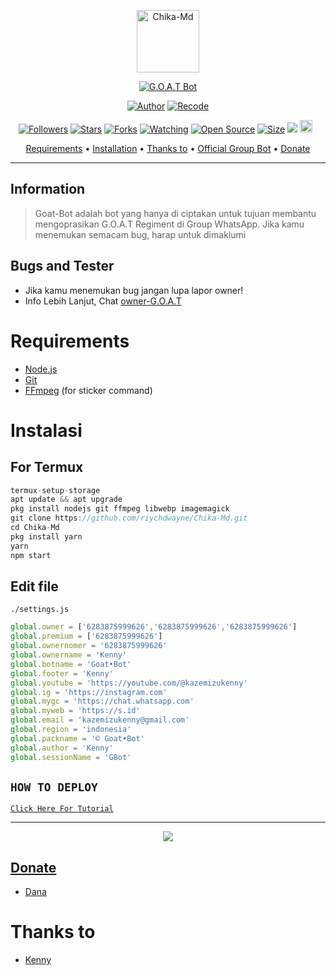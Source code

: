 <p align="center">
<img src="https://telegra.ph/file/a33a0742bd82075087684.jpg" alt="Chika-Md" width="100"/>


</p>
<p align="center">
<a href="#"><img title="G.O.A.T Bot" src="https://img.shields.io/badge/G.O.A.T Bot-black?colorA=%0b0b0b&colorB=%101111&style=for-the-badge"></a>
</p>
<p align="center">
<a href="https://github.com/DikaArdnt"><img title="Author" src="https://img.shields.io/badge/Author-Dika-red.svg?style=for-the-badge&logo=github"></a>
<a href="https://github.com/riychdwayne"><img title="Recode" src="https://img.shields.io/badge/Recode-Riy-red.svg?style=for-the-badge&logo=github"></a>
</p>
<p align="center">
<a href="https://github.com/riychdwayne/followers"><img title="Followers" src="https://img.shields.io/github/followers/riychdwayne?color=red&style=flat-square"></a>
<a href="https://github.com/riychdwayne/Chika-Md/stargazers/"><img title="Stars" src="https://img.shields.io/github/stars/riychdwayne/Chika-Md?color=blue&style=flat-square"></a>
<a href="https://github.com/riychdwayne/Chika-Md/network/members"><img title="Forks" src="https://img.shields.io/github/forks/riychdwayne/Chika-Md?color=red&style=flat-square"></a>
<a href="https://github.com/riychdwayne/Chika-Md/watchers"><img title="Watching" src="https://img.shields.io/github/watchers/riychdwayne/Chika-Md?label=Watchers&color=blue&style=flat-square"></a>
<a href="https://github.com/riychdwayne/Chika-Md"><img title="Open Source" src="https://badges.frapsoft.com/os/v2/open-source.svg?v=103"></a>
<a href="https://github.com/riychdwayne/Chika-Md/"><img title="Size" src="https://img.shields.io/github/repo-size/riychdwayne/Chika-Md?style=flat-square&color=green"></a>
<a href="https://hits.seeyoufarm.com"><img src="https://hits.seeyoufarm.com/api/count/incr/badge.svg?url=https%3A%2F%2Fgithub.com%2Friychdwayne%2FChika-Md&count_bg=%2379C83D&title_bg=%23555555&icon=probot.svg&icon_color=%2300FF6D&title=hits&edge_flat=false"/></a>
<a href="https://github.com/riychdwayne/Chika-Md/graphs/commit-activity"><img height="20" src="https://img.shields.io/badge/Maintained%3F-yes-green.svg"></a>&nbsp;&nbsp;
</p>

<p align="center">
  <a href="https://github.com/riychdwayne/Chika-Md#requirements">Requirements</a> •
  <a href="https://github.com/riychdwayne/Chika-Md#instalasi">Installation</a> •
  <a href="https://github.com/riychdwayne/Chika-Md#thanks-to">Thanks to</a> •
  <a href="https://github.com/riychdwayne/Chika-Md#Official-Group"> Official Group Bot</a> •
  <a href="https://github.com/riychdwayne/Chika-Md#donate">Donate</a>
</p>
</div>


---

## Information
> Goat-Bot adalah bot yang hanya di ciptakan untuk tujuan membantu mengoprasikan G.O.A.T Regiment di Group WhatsApp.
> Jika kamu menemukan semacam bug, harap untuk dimaklumi

## Bugs and Tester
* Jika kamu menemukan bug jangan lupa lapor owner!
* Info Lebih Lanjut, Chat [owner-G.O.A.T](https://wa.me/628387599626)

# Requirements
* [Node.js](https://nodejs.org/en/)
* [Git](https://git-scm.com/downloads)
* [FFmpeg](https://github.com/BtbN/FFmpeg-Builds/releases/download/autobuild-2020-12-08-13-03/ffmpeg-n4.3.1-26-gca55240b8c-win64-gpl-4.3.zip) (for sticker command)

# Instalasi
## For Termux
```ts
termux-setup-storage
apt update && apt upgrade
pkg install nodejs git ffmpeg libwebp imagemagick
git clone https://github.com/riychdwayne/Chika-Md.git
cd Chika-Md
pkg install yarn
yarn
npm start
```

## Edit file
`./settings.js`
```ts
global.owner = ['6283875999626','6283875999626','6283875999626']
global.premium = ['6283875999626']
global.ownernomer = '6283875999626'
global.ownername = 'Kenny'
global.botname = 'Goat•Bot'
global.footer = 'Kenny'
global.youtube = 'https://youtube.com/@kazemizukenny'
global.ig = 'https://instagram.com'
global.mygc = 'https://chat.whatsapp.com'
global.myweb = 'https://s.id'
global.email = 'kazemizukenny@gmail.com'
global.region = 'indonesia'
global.packname = '© Goat•Bot'
global.author = 'Kenny'
global.sessionName = 'GBot'
```

## ```HOW TO DEPLOY```

[`Click Here For Tutorial`](https://youtu.be/U1suj4wuWvc)<br>

----------

<p align="center">
  <a href="https://youtu.be/U1suj4wuWvc"><img src="https://telegra.ph/file/4e8679b0d4677be9a2995.jpg" />
</p>

## Donate
- [Dana](https://wa.me/6283875999626?text=Bang+mau+donasi)

# Thanks to
- [Kenny](https://github.com/Kenny-Kaze) <br> 
